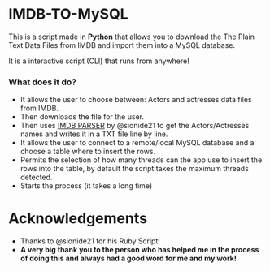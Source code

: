 # IMDB-TO-MySQL

This is a script made in **Python** that allows you to download the The Plain Text Data Files from IMDB and import them into a MySQL database.

It is a interactive script (CLI) that runs from anywhere!


### What does it do?

  - It allows the user to choose between: Actors and actresses data files from IMDB.
  - Then downloads the file for the user.
  - Then uses [IMDB PARSER](https://github.com/sionide21/imdb-parser) by @sionide21 to get the Actors/Actresses names and writes it in a TXT file line by line.
  - It allows the user to connect to a remote/local MySQL database and a choose a table where to insert the rows.
  - Permits the selection of how many threads can the app use to insert the rows into the table, by default the script takes the maximum threads detected.
  - Starts the process (it takes a long time)


# Acknowledgements

  - Thanks to @sionide21 for his Ruby Script!
  - **A very big thank you to the person who has helped me in the process of doing this and always had a good word for me and my work!**
